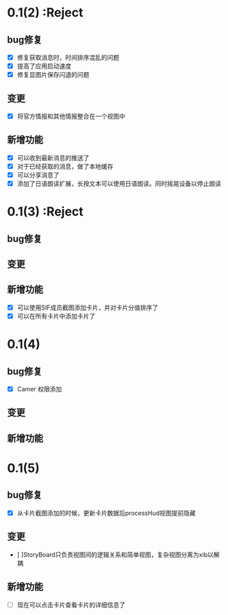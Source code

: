 #  0.1(2) :Reject
## bug修复
 - [x] 修复获取消息时，时间排序混乱的问题
 - [x] 提高了应用启动速度
 - [x] 修复显图片保存闪退的问题
 
 ## 变更
  - [x] 将官方情报和其他情报整合在一个视图中
 ## 新增功能
 - [x] 可以收到最新消息的推送了
 - [x] 对于已经获取的消息，做了本地缓存
 - [x] 可以分享消息了
 - [x] 添加了日语朗读扩展，长按文本可以使用日语朗读。同时摇晃设备以停止朗读
 
 # 0.1(3) :Reject
## bug修复

## 变更


## 新增功能
- [x] 可以使用SIF成员截图添加卡片，并对卡片分值排序了
- [x] 可以在所有卡片中添加卡片了

# 0.1(4)
## bug修复
 - [x] Camer 权限添加
## 变更


## 新增功能

# 0.1(5)
## bug修复
- [x] 从卡片截图添加的时候，更新卡片数据后processHud视图提前隐藏
## 变更
- [ ]StoryBoard只负责视图间的逻辑关系和简单视图，复杂视图分离为xib以解耦

## 新增功能
- [ ] 现在可以点击卡片查看卡片的详细信息了

